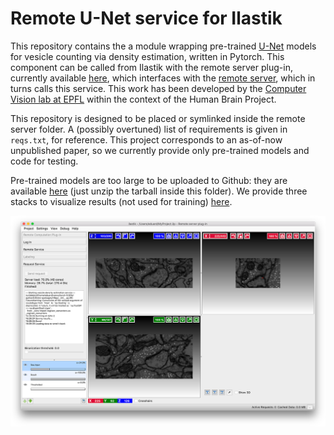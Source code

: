 # Remote U-Net service for Ilastik

This repository contains the a module wrapping pre-trained
[U-Net](https://lmb.informatik.uni-freiburg.de/people/ronneber/u-net/) models
for vesicle counting via density estimation, written in Pytorch. This component
can be called from Ilastik with the remote server plug-in, currently available
[here](https://github.com/etrulls/ilastik), which interfaces with the [remote
server](https://github.com/etrulls/cvlab-server), which in turns calls this
service. This work has been developed by the [Computer Vision lab at
EPFL](https://cvlab.epfl.ch) within the context of the Human Brain Project.

This repository is designed to be placed or symlinked inside the remote server
folder. A (possibly overtuned) list of requirements is given in `reqs.txt`, for
reference. This project corresponds to an as-of-now unpublished paper, so we
currently provide only pre-trained models and code for testing.

Pre-trained models are too large to be uploaded to Github: they are available
[here](http://icwww.epfl.ch/~trulls/shared/models_density.tar.gz) (just unzip
the tarball inside this folder). We provide three stacks to visualize results
(not used for training)
[here](http://icwww.epfl.ch/~trulls/shared/data.tar.gz).

![Teaser](https://raw.githubusercontent.com/etrulls/density-service/master/img/density_small.png "Teaser")
